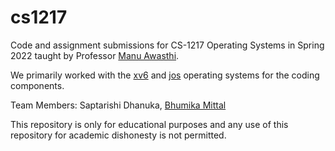 # cs1217
Code and assignment submissions for CS-1217 Operating Systems in Spring 2022 taught by Professor [Manu Awasthi](https://manuawasthi.in/).

We primarily worked with the [xv6](https://pdos.csail.mit.edu/6.828/2012/xv6.html) and [jos](https://pdos.csail.mit.edu/6.828/2018/overview.html) operating systems for the coding components.

Team Members:
Saptarishi Dhanuka, [Bhumika Mittal](https://bhumikamittal.in/)

This repository is only for educational purposes and any use of this repository for academic dishonesty is not permitted.

